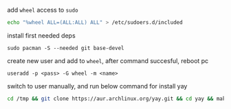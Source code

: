 

add `wheel` access to `sudo` 
```sh
echo "%wheel ALL=(ALL:ALL) ALL" > /etc/sudoers.d/included
```

install first needed deps
```
sudo pacman -S --needed git base-devel
```

create new user and add to `wheel`, after command succesful, reboot pc
```
useradd -p <pass> -G wheel -m <name>
```

switch to user manually, and run below command for install yay
```sh
cd /tmp && git clone https://aur.archlinux.org/yay.git && cd yay && makepkg -si
```
